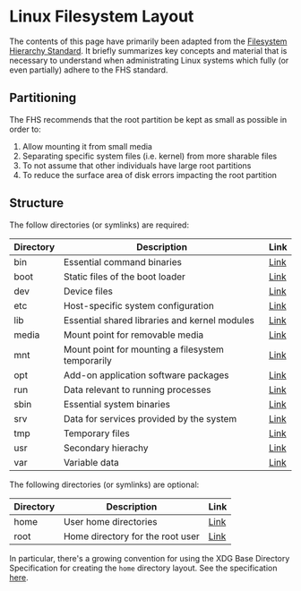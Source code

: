 # Linux Filesystem Layout

The contents of this page have primarily been adapted from the
[Filesystem Hierarchy Standard](https://refspecs.linuxfoundation.org/FHS_3.0/fhs/index.html).
It briefly summarizes key concepts and material that is necessary to understand
when administrating Linux systems which fully (or even partially) adhere to the
FHS standard.

## Partitioning

The FHS recommends that the root partition be kept as small as possible in order
to:

1. Allow mounting it from small media
1. Separating specific system files (i.e. kernel) from more sharable files
1. To not assume that other individuals have large root partitions
1. To reduce the surface area of disk errors impacting the root partition

## Structure

The follow directories (or symlinks) are required:

| Directory | Description                                       | Link                                                                  |
| --------- | ------------------------------------------------- | --------------------------------------------------------------------- |
| bin       | Essential command binaries                        | [Link](https://refspecs.linuxfoundation.org/FHS_3.0/fhs/ch03s04.html) |
| boot      | Static files of the boot loader                   | [Link](https://refspecs.linuxfoundation.org/FHS_3.0/fhs/ch03s05.html) |
| dev       | Device files                                      | [Link](https://refspecs.linuxfoundation.org/FHS_3.0/fhs/ch03s06.html) |
| etc       | Host-specific system configuration                | [Link](https://refspecs.linuxfoundation.org/FHS_3.0/fhs/ch03s07.html) |
| lib       | Essential shared libraries and kernel modules     | [Link](https://refspecs.linuxfoundation.org/FHS_3.0/fhs/ch03s09.html) |
| media     | Mount point for removable media                   | [Link](https://refspecs.linuxfoundation.org/FHS_3.0/fhs/ch03s11.html) |
| mnt       | Mount point for mounting a filesystem temporarily | [Link](https://refspecs.linuxfoundation.org/FHS_3.0/fhs/ch03s12.html) |
| opt       | Add-on application software packages              | [Link](https://refspecs.linuxfoundation.org/FHS_3.0/fhs/ch03s13.html) |
| run       | Data relevant to running processes                | [Link](https://refspecs.linuxfoundation.org/FHS_3.0/fhs/ch03s15.html) |
| sbin      | Essential system binaries                         | [Link](https://refspecs.linuxfoundation.org/FHS_3.0/fhs/ch03s16.html) |
| srv       | Data for services provided by the system          | [Link](https://refspecs.linuxfoundation.org/FHS_3.0/fhs/ch03s17.html) |
| tmp       | Temporary files                                   | [Link](https://refspecs.linuxfoundation.org/FHS_3.0/fhs/ch03s18.html) |
| usr       | Secondary hierachy                                | [Link](https://refspecs.linuxfoundation.org/FHS_3.0/fhs/ch04.html)    |
| var       | Variable data                                     | [Link](https://refspecs.linuxfoundation.org/FHS_3.0/fhs/ch05.html)    |

The following directories (or symlinks) are optional:

| Directory | Description                      | Link                                                                  |
| --------- | -------------------------------- | --------------------------------------------------------------------- |
| home      | User home directories            | [Link](https://refspecs.linuxfoundation.org/FHS_3.0/fhs/ch03s08.html) |
| root      | Home directory for the root user | [Link](https://refspecs.linuxfoundation.org/FHS_3.0/fhs/ch03s14.html) |

In particular, there's a growing convention for using the XDG Base Directory
Specification for creating the `home` directory layout. See the specification
[here](https://specifications.freedesktop.org/basedir-spec/basedir-spec-latest.html).
